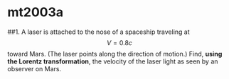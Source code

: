 # mt2003a

##1.
A laser is attached to the nose of a spaceship traveling at $$V=0.8c$$ toward Mars. (The laser points along the direction of motion.) Find, **using the Lorentz transformation**, the velocity of the laser light as seen by an observer on Mars.
